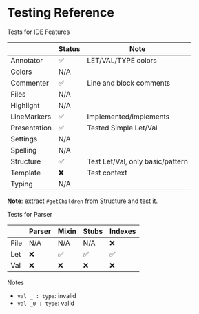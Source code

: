 # Testing Reference

Tests for IDE Features

|              | Status | Note                             |
|--------------|--------|----------------------------------|
| Annotator    | ✅      | LET/VAL/TYPE colors              |
| Colors       | N/A    |                                  |
| Commenter    | ✅      | Line and block comments          |
| Files        | N/A    |                                  |
| Highlight    | N/A    |                                  |
| LineMarkers  | ✅      | Implemented/implements           |
| Presentation | ✅      | Tested Simple Let/Val            |
| Settings     | N/A    |                                  |
| Spelling     | N/A    |                                  |
| Structure    | ✅      | Test Let/Val, only basic/pattern |
| Template     | ❌      | Test context                     |
| Typing       | N/A    |                                  |

**Note**: extract `#getChildren` from Structure and test it.

Tests for Parser

|      | Parser | Mixin | Stubs | Indexes |
|------|--------|-------|-------|---------|
| File | N/A    | N/A   | N/A   | ❌       |
| Let  | ❌      | ✅     | ✅     | ✅       |
| Val  | ❌      | ❌     | ❌     | ❌       |

Notes

* `val _ : type`: invalid
* `val _0 : type`: valid